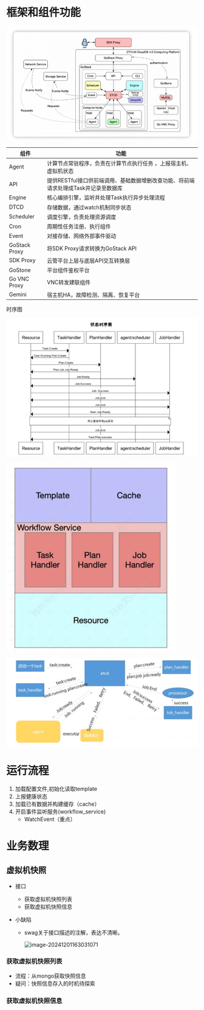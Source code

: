 # 框架和组件功能

![AgAAMBUoAXPt5c7EdR5OK5Tvg9nbQxeO](assets/AgAAMBUoAXPt5c7EdR5OK5Tvg9nbQxeO.png)

| 组件          | 功能                                                         |
| ------------- | ------------------------------------------------------------ |
| Agent         | 计算节点常驻程序，负责在计算节点执行任务 ，上报宿主机、虚拟机状态 |
| API           | 提供RESTfuI接口供前端调用、基础数据增删改查功能、将前端请求处理成Task并记录至数据库 |
| Engine        | 核心编排引擎，监听并处理Task执行异步处理流程                 |
| DTCD          | 存储数据，通过watch机制同步状态                              |
| Scheduler     | 调度引擎，负责处理资源调度                                   |
| Cron          | 周期性任务注册、执行组件                                     |
| Event         | 对接存储、网络外部事件驱动                                   |
| GoStack Proxy | 将SDK Proxy请求转换为GoStack API                             |
| SDK Proxy     | 云管平台上层与底层API交互转换层                              |
| GoStone       | 平台组件鉴权平台                                             |
| Go VNC Proxy  | VNC转发建联组件                                              |
| Gemini        | 宿主机HA，故障检测、隔离、恢复平台                           |

时序图

![AgAAMBUoAXOF5m3zyM1JRZCrIzeNylj8](assets/AgAAMBUoAXOF5m3zyM1JRZCrIzeNylj8.png)

<img src="assets/AgAAMBUoAXMbRp-uue9Kw6MixBrhyUCW.png" alt="AgAAMBUoAXMbRp-uue9Kw6MixBrhyUCW" style="zoom:67%;" />

![image-20241120174806266](assets/image-20241120174806266.png)

# 运行流程

1. 加载配置文件,初始化读取template
2. 上报健康状态
3. 加载已有数据并构建缓存（cache）
4. 开启事件监听服务(workflow_service)
   - WatchEvent（重点）

# 业务数理

## 虚拟机快照

- 接口
  - 获取虚拟机快照列表
  - 获取虚拟机快照信息

- 小缺陷

  - swag关于接口描述的注解，表达不清晰。

    ![image-20241201163031071](/home/janus/.config/Typora/typora-user-images/image-20241201163031071.png)

### 获取虚拟机快照列表

- 流程：从mongo获取快照信息
- 疑问：快照信息存入的时机待探索

### 获取虚拟机快照信息